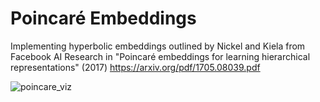 # Poincaré Embeddings
Implementing hyperbolic embeddings outlined by Nickel and Kiela from Facebook AI Research in "Poincaré embeddings for learning hierarchical representations" (2017)  https://arxiv.org/pdf/1705.08039.pdf

![poincare_viz](https://user-images.githubusercontent.com/16658498/61535468-f9888200-a9f7-11e9-9dae-c5a70f23c34c.png)
